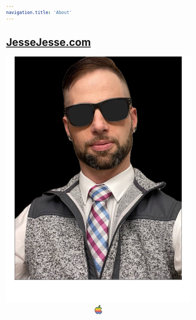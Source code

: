 ```yaml
---
navigation.title: 'About'
---
```

# <a href="https://JesseJesse.com">JesseJesse.com</a>



<div class="avatar">
    <img src="/backup.png" alt="backup.png" />
  </div>
  </div>
  </div>
</div>
<center>
<svg xmlns="http://www.w3.org/2000/svg" width="32" height="32" viewBox="0 0 72 72"><g fill-rule="evenodd"><g fill="#5c9e31"><path d="M42.147 10.948h3.701v.076c0 2.56-.932 4.95-2.791 7.163c-2.244 2.63-4.958 4.15-7.9 3.91a7.99 7.99 0 0 1-.06-.97c0-2.457 1.067-5.088 2.962-7.238c.946-1.09 2.149-1.994 3.608-2.717c.16-.078.32-.153.48-.224ZM16.229 30.855c.19-.397.413-.783.637-1.158c1.163-1.992 3.215-3.563 5.153-4.716c1.937-1.154 2.33-1.228 4.584-1.266c1.234 0 2.802.648 4.812 1.4c2.005.754 3.494 1.08 4.058 1.08c.422 0 1.852-.302 4.276-1.194c2.293-.827 4.228-1.205 5.813-1.07c4.295.348 6.166 1.015 8.312 4.074c-1.283.78-2.086 1.804-2.936 2.792l-34.71.058Z"/><path d="M40.786 21.533s-1.37.89-5.422 1.54c-.144.024.37-1.366.37-1.366l4.007-.999"/></g><path fill="#fcea2b" d="M52.664 28.936c-2.292 1.94-3.461 4.153-3.941 6.986l-34.167-.24c.295-2.298 1.031-3.72 2.105-5.517c.172-.294.471-.89.66-1.165l35.343-.064Z"/><path fill="#f4aa41" d="M49.197 34.143c-.238.94-.644 2.04-.634 3.098c.019 1.842.086 3.508.833 5l-34.56.025c-.259-1.501-.336-2.876-.336-4.33c0-1.252.053-2.595.25-3.72z"/><path fill="#ea5a47" d="M49.38 42.228c.563 1.749 1.585 2.942 3.014 4.27c1.053 1 1.662 1.899 2.97 2.449c-.007.02-.007.054-.013.073l-38.698-.015c-.082-.224-.692-1.966-.77-2.194c-.738-2.153-.807-2.502-1.048-4.564l34.544-.02Z"/><path fill="#8967aa" d="M52.064 55.972a28.032 28.032 0 0 0 2.456-4.527c.318-.759.782-1.549 1.066-2.373c.895.376.727.322-.22-.1l-38.72.027c.95 2.626 2.507 4.972 3.916 7.014l31.502-.041Z"/><path fill="#61b2e4" d="M26.56 61.195c-1.099-.265-1.788-.646-2.883-1.667c-.928-.812-1.801-1.661-3.165-3.565l31.638-.05c-1.376 1.95-1.736 2.566-2.615 3.332c-1.16 1.07-2.316 1.667-3.616 1.883l-1.532.1c-.93-.135-2.03-.384-3.2-.866c-1.637-.67-3.621-1.05-4.998-1.05c-1.443 0-2.942.113-4.598.783c-1.12.455-2.82 1.07-3.649 1.233l-1.382-.133Z"/></g><path fill="none" stroke="#000" stroke-linecap="round" stroke-linejoin="round" stroke-width="2" d="M35.156 22.097a7.99 7.99 0 0 1-.059-.97c0-2.457 1.067-5.088 2.962-7.238c.946-1.09 2.149-1.994 3.608-2.717c1.456-.711 2.833-1.105 4.128-1.172c.038.342.053.685.053 1.024c0 2.56-.932 4.95-2.791 7.163c-.83.973-1.725 1.795-2.672 2.431m15.314 30.223a27.854 27.854 0 0 1-2.745 4.948c-1.443 2.064-2.625 3.492-3.535 4.285c-1.412 1.302-2.925 1.968-4.544 2.006c-1.163 0-2.565-.331-4.198-1.004c-1.637-.67-3.142-1.002-4.518-1.002c-1.443 0-2.991.332-4.647 1.002c-1.658.673-2.994 1.023-4.015 1.058c-1.553.066-3.101-.62-4.647-2.06c-.986-.863-2.22-2.342-3.697-4.436c-1.586-2.238-2.89-4.832-3.911-7.79c-1.094-3.194-1.642-6.287-1.642-9.282c0-3.43.74-6.39 2.22-8.87c1.164-1.99 2.712-3.562 4.65-4.715a12.482 12.482 0 0 1 6.285-1.779c1.234 0 2.852.383 4.862 1.135c2.005.754 3.292 1.137 3.856 1.137c.422 0 1.852-.447 4.276-1.34c2.293-.827 4.228-1.17 5.813-1.034c4.295.347 7.521 2.045 9.667 5.104c-3.84 2.334-5.741 5.602-5.703 9.796c.034 3.266 1.216 5.984 3.538 8.142a11.626 11.626 0 0 0 3.536 2.326a38.37 38.37 0 0 1-.901 2.373Z"/></svg><center>







